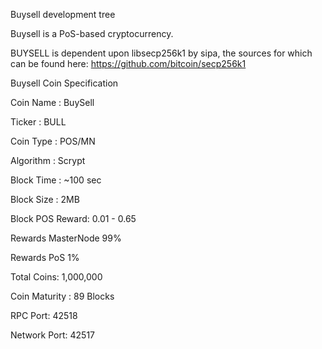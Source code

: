
Buysell development tree

Buysell is a PoS-based cryptocurrency.

BUYSELL is dependent upon libsecp256k1 by sipa, the sources for which can be found here:
https://github.com/bitcoin/secp256k1

Buysell Coin Specification

Coin Name : BuySell

Ticker : BULL

Coin Type : POS/MN

Algorithm : Scrypt

Block Time : ~100 sec

Block Size : 2MB

Block POS Reward: 0.01 - 0.65

Rewards MasterNode 99% 

Rewards PoS 1%

Total Coins: 1,000,000

Coin Maturity : 89 Blocks

RPC Port: 42518

Network Port: 42517
